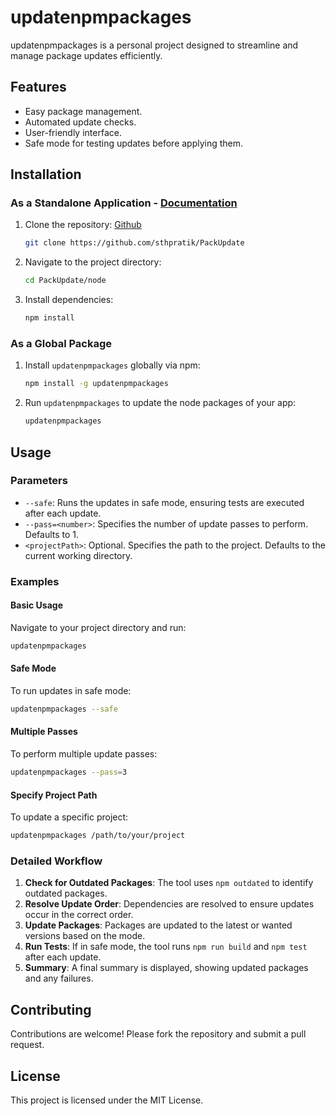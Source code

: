 # updatenpmpackages

updatenpmpackages is a personal project designed to streamline and manage package updates efficiently.

## Features
- Easy package management.
- Automated update checks.
- User-friendly interface.
- Safe mode for testing updates before applying them.

## Installation
### As a Standalone Application - [Documentation](https://sthpratik.github.io/PackUpdate/#/)
1. Clone the repository: [Github](https://github.com/sthpratik/PackUpdate)
   ```bash
   git clone https://github.com/sthpratik/PackUpdate
   ```
2. Navigate to the project directory:
   ```bash
   cd PackUpdate/node
   ```
3. Install dependencies:
   ```bash
   npm install
   ```

### As a Global Package 
1. Install `updatenpmpackages` globally via npm:
   ```bash
   npm install -g updatenpmpackages
   ```
2. Run `updatenpmpackages` to update the node packages of your app:
   ```bash
   updatenpmpackages
   ```

## Usage
### Parameters
- `--safe`: Runs the updates in safe mode, ensuring tests are executed after each update.
- `--pass=<number>`: Specifies the number of update passes to perform. Defaults to 1.
- `<projectPath>`: Optional. Specifies the path to the project. Defaults to the current working directory.

### Examples
#### Basic Usage
Navigate to your project directory and run:
```bash
updatenpmpackages
```

#### Safe Mode
To run updates in safe mode:
```bash
updatenpmpackages --safe
```

#### Multiple Passes
To perform multiple update passes:
```bash
updatenpmpackages --pass=3
```

#### Specify Project Path
To update a specific project:
```bash
updatenpmpackages /path/to/your/project
```

### Detailed Workflow
1. **Check for Outdated Packages**: The tool uses `npm outdated` to identify outdated packages.
2. **Resolve Update Order**: Dependencies are resolved to ensure updates occur in the correct order.
3. **Update Packages**: Packages are updated to the latest or wanted versions based on the mode.
4. **Run Tests**: If in safe mode, the tool runs `npm run build` and `npm test` after each update.
5. **Summary**: A final summary is displayed, showing updated packages and any failures.

## Contributing
Contributions are welcome! Please fork the repository and submit a pull request.

## License
This project is licensed under the MIT License.
